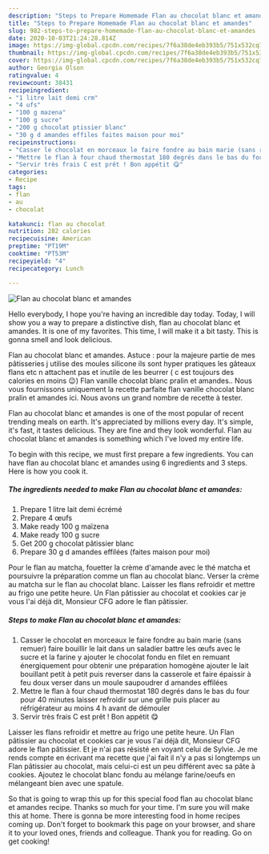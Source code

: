 ```yaml
---
description: "Steps to Prepare Homemade Flan au chocolat blanc et amandes"
title: "Steps to Prepare Homemade Flan au chocolat blanc et amandes"
slug: 982-steps-to-prepare-homemade-flan-au-chocolat-blanc-et-amandes
date: 2020-10-03T21:24:28.814Z
image: https://img-global.cpcdn.com/recipes/7f6a38de4eb393b5/751x532cq70/flan-au-chocolat-blanc-et-amandes-photo-principale-de-la-recette.jpg
thumbnail: https://img-global.cpcdn.com/recipes/7f6a38de4eb393b5/751x532cq70/flan-au-chocolat-blanc-et-amandes-photo-principale-de-la-recette.jpg
cover: https://img-global.cpcdn.com/recipes/7f6a38de4eb393b5/751x532cq70/flan-au-chocolat-blanc-et-amandes-photo-principale-de-la-recette.jpg
author: Georgia Olson
ratingvalue: 4
reviewcount: 38431
recipeingredient:
- "1 litre lait demi crm"
- "4 ufs"
- "100 g mazena"
- "100 g sucre"
- "200 g chocolat ptissier blanc"
- "30 g d amandes effiles faites maison pour moi"
recipeinstructions:
- "Casser le chocolat en morceaux le faire fondre au bain marie (sans remuer) faire bouillir le lait dans un saladier battre les œufs avec le sucre et la farine y ajouter le chocolat fondu en filet en remuant énergiquement pour obtenir une préparation homogène ajouter le lait bouillant petit à petit puis reverser dans la casserole et faire épaissir à feu doux verser dans un moule saupoudrer d amandes effilées"
- "Mettre le flan à four chaud thermostat 180 degrés dans le bas du four pour 40 minutes laisser refroidir sur une grille puis placer au réfrigérateur au moins 4 h avant de démouler"
- "Servir très frais C est prêt ! Bon appétit 😋"
categories:
- Recipe
tags:
- flan
- au
- chocolat

katakunci: flan au chocolat 
nutrition: 282 calories
recipecuisine: American
preptime: "PT19M"
cooktime: "PT53M"
recipeyield: "4"
recipecategory: Lunch

---
```



![Flan au chocolat blanc et amandes](https://img-global.cpcdn.com/recipes/7f6a38de4eb393b5/751x532cq70/flan-au-chocolat-blanc-et-amandes-photo-principale-de-la-recette.jpg)

Hello everybody, I hope you're having an incredible day today. Today, I will show you a way to prepare a distinctive dish, flan au chocolat blanc et amandes. It is one of my favorites. This time, I will make it a bit tasty. This is gonna smell and look delicious.

Flan au chocolat blanc et amandes. Astuce : pour la majeure partie de mes pâtisseries j utilise des moules silicone ils sont hyper pratiques les gâteaux flans etc n attachent pas et inutile de les beurrer ( c est toujours des calories en moins 😉) Flan vanille chocolat blanc pralin et amandes.. Nous vous fournissons uniquement la recette parfaite flan vanille chocolat blanc pralin et amandes ici. Nous avons un grand nombre de recette à tester.

Flan au chocolat blanc et amandes is one of the most popular of recent trending meals on earth. It's appreciated by millions every day. It's simple, it's fast, it tastes delicious. They are fine and they look wonderful. Flan au chocolat blanc et amandes is something which I've loved my entire life.


To begin with this recipe, we must first prepare a few ingredients. You can have flan au chocolat blanc et amandes using 6 ingredients and 3 steps. Here is how you cook it.

<!--inarticleads1-->

##### The ingredients needed to make Flan au chocolat blanc et amandes:

1. Prepare 1 litre lait demi écrémé
1. Prepare 4 œufs
1. Make ready 100 g maïzena
1. Make ready 100 g sucre
1. Get 200 g chocolat pâtissier blanc
1. Prepare 30 g d amandes effilées (faites maison pour moi)


Pour le flan au matcha, fouetter la crème d&#39;amande avec le thé matcha et poursuivre la préparation comme un flan au chocolat blanc. Verser la crème au matcha sur le flan au chocolat blanc. Laisser les flans refroidir et mettre au frigo une petite heure. Un Flan pâtissier au chocolat et cookies car je vous l&#39;ai déjà dit, Monsieur CFG adore le flan pâtissier. 

<!--inarticleads2-->

##### Steps to make Flan au chocolat blanc et amandes:

1. Casser le chocolat en morceaux le faire fondre au bain marie (sans remuer) faire bouillir le lait dans un saladier battre les œufs avec le sucre et la farine y ajouter le chocolat fondu en filet en remuant énergiquement pour obtenir une préparation homogène ajouter le lait bouillant petit à petit puis reverser dans la casserole et faire épaissir à feu doux verser dans un moule saupoudrer d amandes effilées
1. Mettre le flan à four chaud thermostat 180 degrés dans le bas du four pour 40 minutes laisser refroidir sur une grille puis placer au réfrigérateur au moins 4 h avant de démouler
1. Servir très frais C est prêt ! Bon appétit 😋


Laisser les flans refroidir et mettre au frigo une petite heure. Un Flan pâtissier au chocolat et cookies car je vous l&#39;ai déjà dit, Monsieur CFG adore le flan pâtissier. Et je n&#39;ai pas résisté en voyant celui de Sylvie. Je me rends compte en écrivant ma recette que j&#39;ai fait il n&#39;y a pas si longtemps un Flan pâtissier au chocolat, mais celui-ci est un peu différent avec sa pâte à cookies. Ajoutez le chocolat blanc fondu au mélange farine/oeufs en mélangeant bien avec une spatule. 

So that is going to wrap this up for this special food flan au chocolat blanc et amandes recipe. Thanks so much for your time. I'm sure you will make this at home. There is gonna be more interesting food in home recipes coming up. Don't forget to bookmark this page on your browser, and share it to your loved ones, friends and colleague. Thank you for reading. Go on get cooking!
